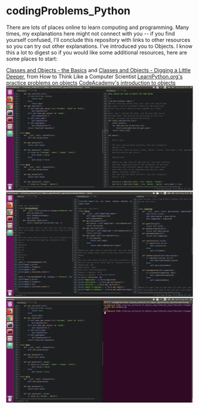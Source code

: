 # codingProblems_Python
There are lots of places online to learn computing and programming. Many times, my explanations here might not connect with you -- if you find yourself confused, I'll conclude this repository with links to other resources so you can try out other explanations.
I've introduced you to Objects. I know this a lot to digest so if you would like some additional resources, here are some places to start:

[Classes and Objects - the Basics](http://interactivepython.org/courselib/static/thinkcspy/ClassesBasics/toctree.html) and [Classes and Objects - Digging a Little Deeper](http://interactivepython.org/courselib/static/thinkcspy/ClassesDiggingDeeper/toctree.html), from How to Think Like a Computer Scientist
[LearnPython.org's practice problems on objects](http://www.learnpython.org/en/Classes_and_Objects)
[CodeAcademy's introduction to objects](https://www.codecademy.com/learn/learn-python?composer_curriculum_redirect=python)
![top_page](/Image/1.png)
![top_page](/Image/3.png)
![top_page](/Image/2.png)
